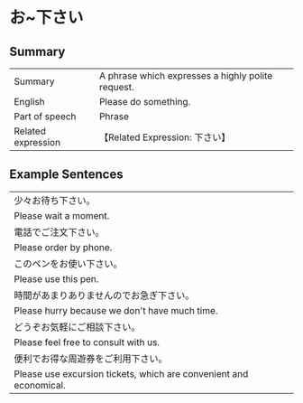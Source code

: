 # お~下さい

## Summary

<table><tr>   <td>Summary</td>   <td>A phrase which expresses a highly polite request.</td></tr><tr>   <td>English</td>   <td>Please do something.</td></tr><tr>   <td>Part of speech</td>   <td>Phrase</td></tr><tr>   <td>Related expression</td>   <td>【Related Expression: 下さい】</td></tr></table>

## Example Sentences

<table><tr><td>少々お待ち下さい。</td></tr><tr><td>Please wait a moment.</td></tr><tr><td>電話でご注文下さい。</td></tr><tr><td>Please order by phone.</td></tr><tr><td>このペンをお使い下さい。</td></tr><tr><td>Please use this pen.</td></tr><tr><td>時間があまりありませんのでお急ぎ下さい。</td></tr><tr><td>Please hurry because we don't have much time.</td></tr><tr><td>どうぞお気軽にご相談下さい。</td></tr><tr><td>Please feel free to consult with us.</td></tr><tr><td>便利でお得な周遊券をご利用下さい。</td></tr><tr><td>Please use excursion tickets, which are convenient and economical.</td></tr></table>

